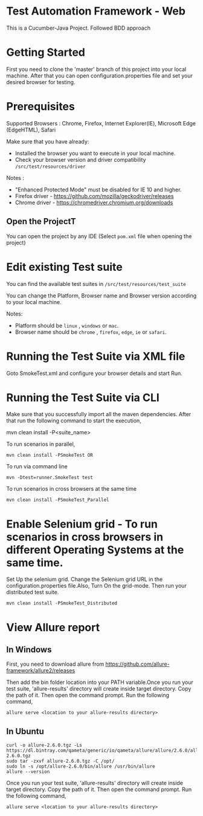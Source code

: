 # Test Automation Framework  - Web
This is a Cucumber-Java Project. Followed BDD approach

# Getting Started
 First you need to clone the 'master' branch of this project into your local machine. After that you can open configuration.properties file and set your desired browser for testing.
 
 # Prerequisites

Supported Browsers : Chrome, Firefox, Internet Explorer(IE), Microsoft Edge (EdgeHTML), Safari

Make sure that you have already:
* Installed the browser you want to execute in your local machine. 
* Check your browser version and driver compatibility  `/src/test/resources/driver`

Notes : 
- "Enhanced Protected Mode" must be disabled for IE 10 and higher.
- Firefox driver - https://github.com/mozilla/geckodriver/releases
- Chrome driver - https://chromedriver.chromium.org/downloads

## Open the ProjectT

You can open the project by any IDE (Select `pom.xml` file when opening the project)

# Edit existing Test suite

You can find the available test suites in `/src/test/resources/test_suite`

You can change the Platform, Browser name and Browser version according to your local machine.

Notes:
* Platform should be `linux` , `windows` or `mac`.
* Browser name should be `chrome` , `firefox`, `edge`, `ie` or `safari`.

# Running the Test Suite via XML file

Goto SmokeTest.xml and configure your browser details and start Run.

# Running the Test Suite via CLI
  
 Make sure that you successfully import all the maven dependencies. After that run the following command to start the execution,

  mvn clean install -P<suite_name>
  
  To run scenarios in parallel,
  
    mvn clean install -PSmokeTest OR 
    
  To run via command line
  
    mvn -Dtest=runner.SmokeTest test
    
  To run scenarios in cross browsers at the same time
  
    mvn clean install -PSmokeTest_Parallel
  
# Enable Selenium grid - To run scenarios in cross browsers in different Operating Systems at the same time.

Set Up the selenium grid. Change the Selenium grid URL in the configuration.properties file.Also, Turn On the grid-mode. Then run your distributed test suite.

    mvn clean install -PSmokeTest_Distributed

# View Allure report

## In Windows

First, you need to download allure from https://github.com/allure-framework/allure2/releases

Then add the bin folder location into your PATH variable.Once you run your test suite, 'allure-results' directory will create inside target directory. Copy the path of it. Then open the command prompt. Run the following command,

``
allure serve <location to your allure-results directory>
``

## In Ubuntu

````
curl -o allure-2.6.0.tgz -Ls https://dl.bintray.com/qameta/generic/io/qameta/allure/allure/2.6.0/allure-2.6.0.tgz   
sudo tar -zxvf allure-2.6.0.tgz -C /opt/   
sudo ln -s /opt/allure-2.6.0/bin/allure /usr/bin/allure  
allure --version 
````

Once you run your test suite, 'allure-results' directory will create inside target directory. Copy the path of it. Then open the command prompt. Run the following command,

``
allure serve <location to your allure-results directory>
``
  
